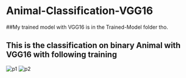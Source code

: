 # Animal-Classification-VGG16
##My trained model with VGG16 is in the Trained-Model folder tho.
## This is the classification on binary Animal with VGG16 with following training
![p1](https://user-images.githubusercontent.com/70976999/230187225-d99c77fd-7cdc-4bef-80d6-ba9f259b2ec4.png)
![p2](https://user-images.githubusercontent.com/70976999/230187232-835d7d11-be51-4685-a0f4-c66deaeb4e66.png)


